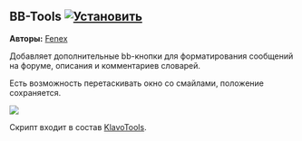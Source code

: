 ## BB-Tools [![Установить](http://s43.radikal.ru/i101/1406/15/25aa0cc99cf2.png)](https://github.com/voidmain02/KgScripts/raw/master/scripts/BB-Tools.user.js)
**Авторы:** [Fenex](http://klavogonki.ru/u/#/82885/)

Добавляет дополнительные bb-кнопки для форматирования сообщений на форуме, описания и комментариев словарей.

Есть возможность перетаскивать окно со смайлами, положение сохраняется.

![](http://i017.radikal.ru/1406/ec/13980ee72a55.png)


Скрипт входит в состав [KlavoTools](https://chrome.google.com/webstore/detail/klavotools/gjfkpldhfcknofacejmlahofmcmhgpic).
